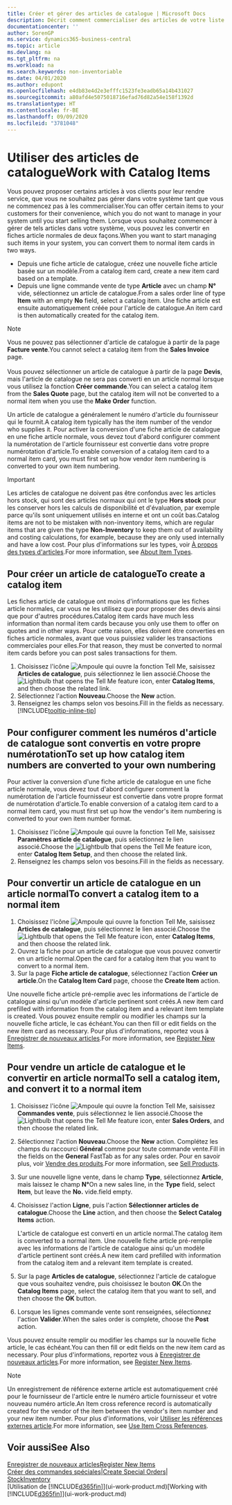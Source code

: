 ```yaml
---
title: Créer et gérer des articles de catalogue | Microsoft Docs
description: Décrit comment commercialiser des articles de votre liste de fournisseurs d'articles mais pas dans votre propre liste d'articles.
documentationcenter: ''
author: SorenGP
ms.service: dynamics365-business-central
ms.topic: article
ms.devlang: na
ms.tgt_pltfrm: na
ms.workload: na
ms.search.keywords: non-inventoriable
ms.date: 04/01/2020
ms.author: edupont
ms.openlocfilehash: e4db83e4d2e3efffc1523fe3eadb65a14b431027
ms.sourcegitcommit: a80afd4e5075018716efad76d82a54e158f1392d
ms.translationtype: HT
ms.contentlocale: fr-BE
ms.lasthandoff: 09/09/2020
ms.locfileid: "3781048"
---
```

# <a name="work-with-catalog-items"></a><span data-ttu-id="ded8c-103">Utiliser des articles de catalogue</span><span class="sxs-lookup"><span data-stu-id="ded8c-103">Work with Catalog Items</span></span>
<span data-ttu-id="ded8c-104">Vous pouvez proposer certains articles à vos clients pour leur rendre service, que vous ne souhaitez pas gérer dans votre système tant que vous ne commencez pas à les commercialiser.</span><span class="sxs-lookup"><span data-stu-id="ded8c-104">You can offer certain items to your customers for their convenience, which you do not want to manage in your system until you start selling them.</span></span> <span data-ttu-id="ded8c-105">Lorsque vous souhaitez commencer à gérer de tels articles dans votre système, vous pouvez les convertir en fiches article normales de deux façons.</span><span class="sxs-lookup"><span data-stu-id="ded8c-105">When you want to start managing such items in your system, you can convert them to normal item cards in two ways.</span></span>

* <span data-ttu-id="ded8c-106">Depuis une fiche article de catalogue, créez une nouvelle fiche article basée sur un modèle.</span><span class="sxs-lookup"><span data-stu-id="ded8c-106">From a catalog item card, create a new item card based on a template.</span></span>
* <span data-ttu-id="ded8c-107">Depuis une ligne commande vente de type **Article** avec un champ **N°** vide, sélectionnez un article de catalogue.</span><span class="sxs-lookup"><span data-stu-id="ded8c-107">From a sales order line of type **Item** with an empty **No** field, select a catalog item.</span></span> <span data-ttu-id="ded8c-108">Une fiche article est ensuite automatiquement créée pour l'article de catalogue.</span><span class="sxs-lookup"><span data-stu-id="ded8c-108">An item card is then automatically created for the catalog item.</span></span>

> [!NOTE]  
> <span data-ttu-id="ded8c-109">Vous ne pouvez pas sélectionner d'article de catalogue à partir de la page **Facture vente**.</span><span class="sxs-lookup"><span data-stu-id="ded8c-109">You cannot select a catalog item from the **Sales Invoice** page.</span></span><br /><br />
> <span data-ttu-id="ded8c-110">Vous pouvez sélectionner un article de catalogue à partir de la page **Devis**, mais l'article de catalogue ne sera pas converti en un article normal lorsque vous utilisez la fonction **Créer commande**.</span><span class="sxs-lookup"><span data-stu-id="ded8c-110">You can select a catalog item from the **Sales Quote** page, but the catalog item will not be converted to a normal item when you use the **Make Order** function.</span></span>

<span data-ttu-id="ded8c-111">Un article de catalogue a généralement le numéro d'article du fournisseur qui le fournit.</span><span class="sxs-lookup"><span data-stu-id="ded8c-111">A catalog item typically has the item number of the vendor who supplies it.</span></span> <span data-ttu-id="ded8c-112">Pour activer la conversion d'une fiche article de catalogue en une fiche article normale, vous devez tout d'abord configurer comment la numérotation de l'article fournisseur est convertie dans votre propre numérotation d'article.</span><span class="sxs-lookup"><span data-stu-id="ded8c-112">To enable conversion of a catalog item card to a normal item card, you must first set up how vendor item numbering is converted to your own item numbering.</span></span>   

> [!Important]
> <span data-ttu-id="ded8c-113">Les articles de catalogue ne doivent pas être confondus avec les articles hors stock, qui sont des articles normaux qui ont le type **Hors stock** pour les conserver hors les calculs de disponibilité et d'évaluation, par exemple parce qu'ils sont uniquement utilisés en interne et ont un coût bas.</span><span class="sxs-lookup"><span data-stu-id="ded8c-113">Catalog items are not to be mistaken with non-inventory items, which are regular items that are given the type **Non-Inventory** to keep them out of availability and costing calculations, for example, because they are only used internally and have a low cost.</span></span> <span data-ttu-id="ded8c-114">Pour plus d'informations sur les types, voir [À propos des types d'articles](inventory-about-item-types.md).</span><span class="sxs-lookup"><span data-stu-id="ded8c-114">For more information, see [About Item Types](inventory-about-item-types.md).</span></span>

## <a name="to-create-a-catalog-item"></a><span data-ttu-id="ded8c-115">Pour créer un article de catalogue</span><span class="sxs-lookup"><span data-stu-id="ded8c-115">To create a catalog item</span></span>
<span data-ttu-id="ded8c-116">Les fiches article de catalogue ont moins d'informations que les fiches article normales, car vous ne les utilisez que pour proposer des devis ainsi que pour d'autres procédures.</span><span class="sxs-lookup"><span data-stu-id="ded8c-116">Catalog item cards have much less information than normal item cards because you only use them to offer on quotes and in other ways.</span></span> <span data-ttu-id="ded8c-117">Pour cette raison, elles doivent être converties en fiches article normales, avant que vous puissiez valider les transactions commerciales pour elles.</span><span class="sxs-lookup"><span data-stu-id="ded8c-117">For that reason, they must be converted to normal item cards before you can post sales transactions for them.</span></span>

1. <span data-ttu-id="ded8c-118">Choisissez l'icône ![Ampoule qui ouvre la fonction Tell Me](media/ui-search/search_small.png "Dites-moi ce que vous voulez faire"), saisissez **Articles de catalogue**, puis sélectionnez le lien associé.</span><span class="sxs-lookup"><span data-stu-id="ded8c-118">Choose the ![Lightbulb that opens the Tell Me feature](media/ui-search/search_small.png "Tell me what you want to do") icon, enter **Catalog Items**, and then choose the related link.</span></span>
2. <span data-ttu-id="ded8c-119">Sélectionnez l'action **Nouveau**.</span><span class="sxs-lookup"><span data-stu-id="ded8c-119">Choose the **New** action.</span></span>
3. <span data-ttu-id="ded8c-120">Renseignez les champs selon vos besoins.</span><span class="sxs-lookup"><span data-stu-id="ded8c-120">Fill in the fields as necessary.</span></span> [!INCLUDE[tooltip-inline-tip](includes/tooltip-inline-tip_md.md)]

## <a name="to-set-up-how-catalog-item-numbers-are-converted-to-your-own-numbering"></a><span data-ttu-id="ded8c-121">Pour configurer comment les numéros d'article de catalogue sont convertis en votre propre numérotation</span><span class="sxs-lookup"><span data-stu-id="ded8c-121">To set up how catalog item numbers are converted to your own numbering</span></span>
<span data-ttu-id="ded8c-122">Pour activer la conversion d'une fiche article de catalogue en une fiche article normale, vous devez tout d'abord configurer comment la numérotation de l'article fournisseur est convertie dans votre propre format de numérotation d'article.</span><span class="sxs-lookup"><span data-stu-id="ded8c-122">To enable conversion of a catalog item card to a normal item card, you must first set up how the vendor's item numbering is converted to your own item number format.</span></span>

1. <span data-ttu-id="ded8c-123">Choisissez l'icône ![Ampoule qui ouvre la fonction Tell Me](media/ui-search/search_small.png "Dites-moi ce que vous voulez faire"), saisissez **Paramètres article de catalogue**, puis sélectionnez le lien associé.</span><span class="sxs-lookup"><span data-stu-id="ded8c-123">Choose the ![Lightbulb that opens the Tell Me feature](media/ui-search/search_small.png "Tell me what you want to do") icon, enter **Catalog Item Setup**, and then choose the related link.</span></span>
2. <span data-ttu-id="ded8c-124">Renseignez les champs selon vos besoins.</span><span class="sxs-lookup"><span data-stu-id="ded8c-124">Fill in the fields as necessary.</span></span>

## <a name="to-convert-a-catalog-item-to-a-normal-item"></a><span data-ttu-id="ded8c-125">Pour convertir un article de catalogue en un article normal</span><span class="sxs-lookup"><span data-stu-id="ded8c-125">To convert a catalog item to a normal item</span></span>
1. <span data-ttu-id="ded8c-126">Choisissez l'icône ![Ampoule qui ouvre la fonction Tell Me](media/ui-search/search_small.png "Dites-moi ce que vous voulez faire"), saisissez **Articles de catalogue**, puis sélectionnez le lien associé.</span><span class="sxs-lookup"><span data-stu-id="ded8c-126">Choose the ![Lightbulb that opens the Tell Me feature](media/ui-search/search_small.png "Tell me what you want to do") icon, enter **Catalog Items**, and then choose the related link.</span></span>
2. <span data-ttu-id="ded8c-127">Ouvrez la fiche pour un article de catalogue que vous pouvez convertir en un article normal.</span><span class="sxs-lookup"><span data-stu-id="ded8c-127">Open the card for a catalog item that you want to convert to a normal item.</span></span>
3. <span data-ttu-id="ded8c-128">Sur la page **Fiche article de catalogue**, sélectionnez l'action **Créer un article**.</span><span class="sxs-lookup"><span data-stu-id="ded8c-128">On the **Catalog Item Card** page, choose the **Create Item** action.</span></span>

<span data-ttu-id="ded8c-129">Une nouvelle fiche article pré-remplie avec les informations de l'article de catalogue ainsi qu'un modèle d'article pertinent sont créés.</span><span class="sxs-lookup"><span data-stu-id="ded8c-129">A new item card prefilled with information from the catalog item and a relevant item template is created.</span></span> <span data-ttu-id="ded8c-130">Vous pouvez ensuite remplir ou modifier les champs sur la nouvelle fiche article, le cas échéant.</span><span class="sxs-lookup"><span data-stu-id="ded8c-130">You can then fill or edit fields on the new item card as necessary.</span></span> <span data-ttu-id="ded8c-131">Pour plus d'informations, reportez vous à [Enregistrer de nouveaux articles](inventory-how-register-new-items.md).</span><span class="sxs-lookup"><span data-stu-id="ded8c-131">For more information, see [Register New Items](inventory-how-register-new-items.md).</span></span>

## <a name="to-sell-a-catalog-item-and-convert-it-to-a-normal-item"></a><span data-ttu-id="ded8c-132">Pour vendre un article de catalogue et le convertir en article normal</span><span class="sxs-lookup"><span data-stu-id="ded8c-132">To sell a catalog item, and convert it to a normal item</span></span>
1. <span data-ttu-id="ded8c-133">Choisissez l'icône ![Ampoule qui ouvre la fonction Tell Me](media/ui-search/search_small.png "Dites-moi ce que vous voulez faire"), saisissez **Commandes vente**, puis sélectionnez le lien associé.</span><span class="sxs-lookup"><span data-stu-id="ded8c-133">Choose the ![Lightbulb that opens the Tell Me feature](media/ui-search/search_small.png "Tell me what you want to do") icon, enter **Sales Orders**, and then choose the related link.</span></span>
2. <span data-ttu-id="ded8c-134">Sélectionnez l'action **Nouveau**.</span><span class="sxs-lookup"><span data-stu-id="ded8c-134">Choose the **New** action.</span></span> <span data-ttu-id="ded8c-135">Complétez les champs du raccourci **Général** comme pour toute commande vente.</span><span class="sxs-lookup"><span data-stu-id="ded8c-135">Fill in the fields on the **General** FastTab as for any sales order.</span></span> <span data-ttu-id="ded8c-136">Pour en savoir plus, voir [Vendre des produits](sales-how-sell-products.md).</span><span class="sxs-lookup"><span data-stu-id="ded8c-136">For more information, see [Sell Products](sales-how-sell-products.md).</span></span>
3. <span data-ttu-id="ded8c-137">Sur une nouvelle ligne vente, dans le champ **Type**, sélectionnez **Article**, mais laissez le champ **N°**</span><span class="sxs-lookup"><span data-stu-id="ded8c-137">On a new sales line, in the **Type** field, select **Item**, but leave the **No.**</span></span> <span data-ttu-id="ded8c-138">vide.</span><span class="sxs-lookup"><span data-stu-id="ded8c-138">field empty.</span></span>
4. <span data-ttu-id="ded8c-139">Choisissez l'action **Ligne**, puis l'action **Sélectionner articles de catalogue**.</span><span class="sxs-lookup"><span data-stu-id="ded8c-139">Choose the **Line** action, and then choose the **Select Catalog Items** action.</span></span>

    <span data-ttu-id="ded8c-140">L'article de catalogue est converti en un article normal.</span><span class="sxs-lookup"><span data-stu-id="ded8c-140">The catalog item is converted to a normal item.</span></span> <span data-ttu-id="ded8c-141">Une nouvelle fiche article pré-remplie avec les informations de l'article de catalogue ainsi qu'un modèle d'article pertinent sont créés.</span><span class="sxs-lookup"><span data-stu-id="ded8c-141">A new item card prefilled with information from the catalog item and a relevant item template is created.</span></span>
5. <span data-ttu-id="ded8c-142">Sur la page **Articles de catalogue**, sélectionnez l'article de catalogue que vous souhaitez vendre, puis choisissez le bouton **OK**.</span><span class="sxs-lookup"><span data-stu-id="ded8c-142">On the **Catalog Items** page, select the catalog item that you want to sell, and then choose the **OK** button.</span></span>
6. <span data-ttu-id="ded8c-143">Lorsque les lignes commande vente sont renseignées, sélectionnez l'action **Valider**.</span><span class="sxs-lookup"><span data-stu-id="ded8c-143">When the sales order is complete, choose the **Post** action.</span></span>

<span data-ttu-id="ded8c-144">Vous pouvez ensuite remplir ou modifier les champs sur la nouvelle fiche article, le cas échéant.</span><span class="sxs-lookup"><span data-stu-id="ded8c-144">You can then fill or edit fields on the new item card as necessary.</span></span> <span data-ttu-id="ded8c-145">Pour plus d'informations, reportez vous à [Enregistrer de nouveaux articles](inventory-how-register-new-items.md).</span><span class="sxs-lookup"><span data-stu-id="ded8c-145">For more information, see [Register New Items](inventory-how-register-new-items.md).</span></span>

> [!NOTE]  
>   <span data-ttu-id="ded8c-146">Un enregistrement de référence externe article est automatiquement créé pour le fournisseur de l'article entre le numéro article fournisseur et votre nouveau numéro article.</span><span class="sxs-lookup"><span data-stu-id="ded8c-146">An Item cross reference record is automatically created for the vendor of the item between the vendor's item number and your new item number.</span></span> <span data-ttu-id="ded8c-147">Pour plus d'informations, voir [Utiliser les références externes article](inventory-how-use-item-cross-refs.md).</span><span class="sxs-lookup"><span data-stu-id="ded8c-147">For more information, see [Use Item Cross References](inventory-how-use-item-cross-refs.md).</span></span>

## <a name="see-also"></a><span data-ttu-id="ded8c-148">Voir aussi</span><span class="sxs-lookup"><span data-stu-id="ded8c-148">See Also</span></span>
[<span data-ttu-id="ded8c-149">Enregistrer de nouveaux articles</span><span class="sxs-lookup"><span data-stu-id="ded8c-149">Register New Items</span></span>](inventory-how-register-new-items.md)  
<span data-ttu-id="ded8c-150">[Créer des commandes spéciales](sales-how-to-create-special-orders.md)|</span><span class="sxs-lookup"><span data-stu-id="ded8c-150">[Create Special Orders](sales-how-to-create-special-orders.md)|</span></span>  
[<span data-ttu-id="ded8c-151">Stock</span><span class="sxs-lookup"><span data-stu-id="ded8c-151">Inventory</span></span>](inventory-manage-inventory.md)  
<span data-ttu-id="ded8c-152">[Utilisation de [!INCLUDE[d365fin](includes/d365fin_md.md)]](ui-work-product.md)</span><span class="sxs-lookup"><span data-stu-id="ded8c-152">[Working with [!INCLUDE[d365fin](includes/d365fin_md.md)]](ui-work-product.md)</span></span>
